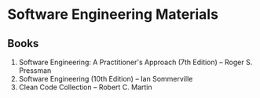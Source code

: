 # Software Engineering Materials

## Books

1. Software Engineering: A Practitioner's Approach (7th Edition) – Roger S. Pressman
2. Software Engineering (10th Edition) – Ian Sommerville
3. Clean Code Collection – Robert C. Martin
